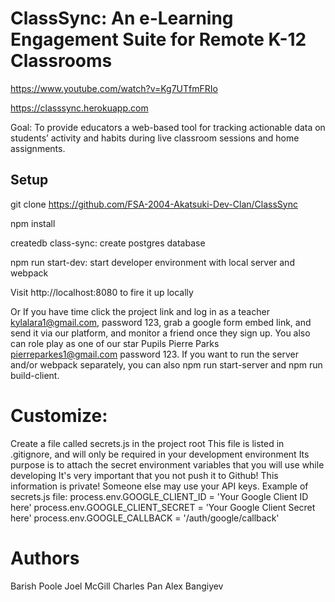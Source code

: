 # ClassSync: An e-Learning Engagement Suite for Remote K-12 Classrooms

https://www.youtube.com/watch?v=Kg7UTfmFRIo

https://classsync.herokuapp.com

Goal: To provide educators a web-based tool for tracking actionable data on students’ activity and habits during live classroom sessions and home assignments.

## Setup

git clone https://github.com/FSA-2004-Akatsuki-Dev-Clan/ClassSync

npm install

createdb class-sync: create postgres database 

npm run start-dev: start developer environment with local server and webpack

Visit http://localhost:8080 to fire it up locally

Or If you have time click the project link and log in as a teacher kylalara1@gmail.com, password 123, 
grab a google form embed link, and send it via our platform, and monitor a friend once they sign up.
You also can role play as one of our star Pupils Pierre Parks pierreparkes1@gmail.com password 123.
If you want to run the server and/or webpack separately, you can also npm run start-server and npm run build-client.

# Customize:

Create a file called secrets.js in the project root
This file is listed in .gitignore, and will only be required in your development environment
Its purpose is to attach the secret environment variables that you will use while developing
It's very important that you not push it to Github! This information is private! Someone else may use your API keys.
Example of secrets.js file:
process.env.GOOGLE_CLIENT_ID = 'Your Google Client ID here' process.env.GOOGLE_CLIENT_SECRET = 'Your Google Client Secret here' process.env.GOOGLE_CALLBACK = '/auth/google/callback'

# Authors

Barish Poole
Joel McGill
Charles Pan
Alex Bangiyev
